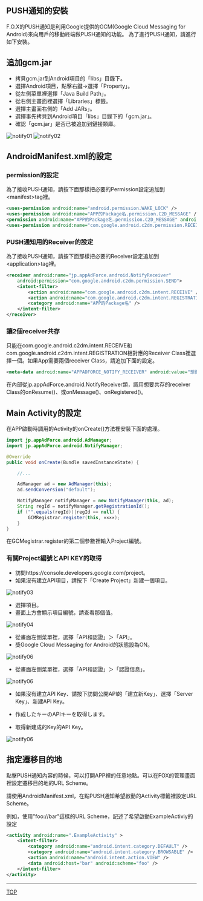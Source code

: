 ## PUSH通知的安裝

F.O.X的PUSH通知是利用Google提供的GCM(Google Cloud Messaging for Android)來向用戶的移動終端做PUSH通知的功能。
為了進行PUSH通知，請進行如下安裝。

## 追加gcm.jar

- 拷貝gcm.jar到Android項目的「libs」目錄下。
- 選擇Android項目，點擊右鍵→選擇「Property」。
- 從左側菜單裡選擇「Java Build Path」。
- 從右側主畫面裡選擇「Libraries」標籤。
- 選擇主畫面右側的「Add JARs」。
- 選擇事先拷貝到Android項目「libs」目錄下的「gcm.jar」。
- 確認「gcm.jar」是否已被追加到鏈接類庫。

![notify01](./img01.png)
![notify02](./img02.png)

## AndroidManifest.xml的設定

### permission的設定

為了接收PUSH通知，請按下面那樣把必要的Permission設定追加到\<manifest\>tag裡。

```xml
<uses-permission android:name="android.permission.WAKE_LOCK" />
<uses-permission android:name="APP的Package名.permission.C2D_MESSAGE" />
<permission android:name="APP的Package名.permission.C2D_MESSAGE" android:protectionLevel="signature" />
<uses-permission android:name="com.google.android.c2dm.permission.RECEIVE" />
```

### PUSH通知用的Receiver的設定

為了接收PUSH通知，請按下面那樣把必要的Receiver設定追加到\<application\>tag裡。

```xml
<receiver android:name="jp.appAdForce.android.NotifyReceiver"
	android:permission="com.google.android.c2dm.permission.SEND">
	<intent-filter>
		<action android:name="com.google.android.c2dm.intent.RECEIVE" />
		<action android:name="com.google.android.c2dm.intent.REGISTRATION" />
		<category android:name="APP的Package名" />
	</intent-filter>
</receiver>
```

### 讓2個receiver共存

只能在com.google.android.c2dm.intent.RECEIVE和com.google.android.c2dm.intent.REGISTRATION相對應的Receiver Class裡選擇一個。如果App需要兩個receiver Class，請追加下面的設定。

```xml
<meta-data android:name="APPADFORCE_NOTIFY_RECEIVER" android:value="想要共存的F.O.X以外的receiver Class" />
```

在內部從jp.appAdForce.android.NotifyReceiver類，調用想要共存的receiver Class的onResume()、或onMessage()、onRegistered()。


## Main Activity的設定

在APP啟動時調用的Activity的onCreate()方法裡安裝下面的處理。

```java
import jp.appAdForce.android.AdManager;
import jp.appAdForce.android.NotifyManager;

@Override
public void onCreate(Bundle savedInstanceState) {

	//...

	AdManager ad = new AdManager(this);
	ad.sendConversion("default");

	NotifyManager notifyManager = new NotifyManager(this, ad);
	String regId = notifyManager.getRegistrationId();
	if ("".equals(regId)||regId == null) {
		GCMRegistrar.register(this, ××××);
	}
}
```

在GCMegistrar.register的第二個參數裡輸入Project編號。

### 有關Project編號とAPI KEY的取得

* 訪問https://console.developers.google.com/project。
* 如果沒有建立API項目，請按下「Create Project」新建一個項目。

![notify03](./img03.png)

* 選擇項目。
* 畫面上方會顯示項目編號，請查看那個值。


![notify04](./img04.png)


* 從畫面左側菜單裡，選擇「API和認證」＞「API」。
* 獎Google Cloud Messaging for Android的狀態設為ON。

![notify06](./img05.png)

* 從畫面左側菜單裡，選擇「API和認證」＞「認證信息」。

![notify06](./img06.png)

* 如果沒有建立API Key、請按下訪問公開API的「建立新Key」、選擇「Server Key」、新建API Key。


* 作成したキーのAPIキーを取得します。
* 取得新建成的Key的API Key。


![notify06](./img08.png)


## 指定遷移目的地

點擊PUSH通知內容的時候，可以打開APP裡的任意地點。可以在FOX的管理畫面裡設定遷移目的地的URL Scheme。

請使用AndroidManifest.xml，在點PUSH通知希望啟動的Activity標籤裡設定URL Scheme。

例如，使用"foo://bar"這樣的URL Scheme，記述了希望啟動ExampleActiviy的設定


```xml
<activity android:name=".ExampleActivity" >
	<intent-filter>
		<category android:name="android.intent.category.DEFAULT" />
		<category android:name="android.intent.category.BROWSABLE" />
		<action android:name="android.intent.action.VIEW" />
		<data android:host="bar" android:scheme="foo" />
	</intent-filter>
</activity>
```


---
[TOP](/lang/zh-tw/README.md)
